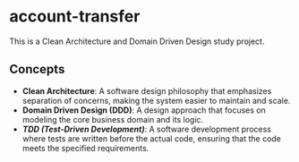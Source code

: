 # account-transfer

This is a Clean Architecture and Domain Driven Design study project.

## Concepts

- **Clean Architecture**: A software design philosophy that emphasizes separation of concerns, making the system easier to maintain and scale.
- **Domain Driven Design (DDD)**: A design approach that focuses on modeling the core business domain and its logic.
- ***TDD (Test-Driven Development)***: A software development process where tests are written before the actual code, ensuring that the code meets the specified requirements.
